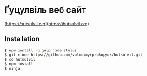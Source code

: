 # Ґуцулвіль веб сайт

[https://hutsulvil.org](https://hutsulvil.org)

## Installation

```bash
$ npm install -g gulp jade stylus
$ git clone https://github.com/volodymyrprokopyuk/hutsulvil.git
$ cd hutsulvil
$ npm install
$ ninja
```
